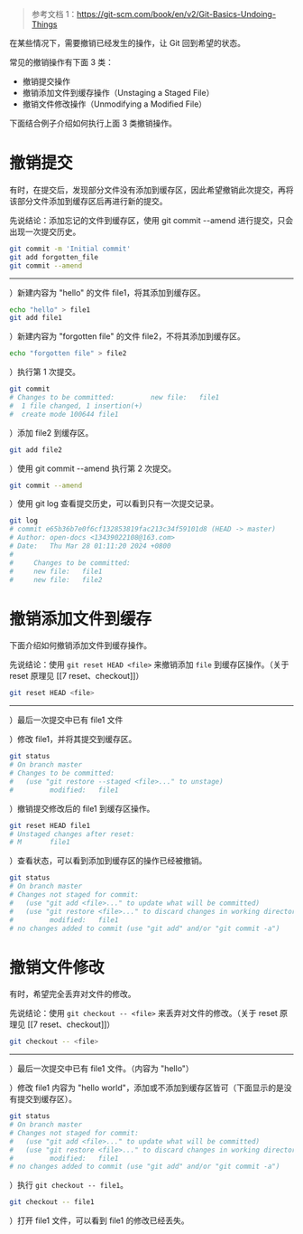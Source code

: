 
>参考文档 1：https://git-scm.com/book/en/v2/Git-Basics-Undoing-Things

在某些情况下，需要撤销已经发生的操作，让 Git 回到希望的状态。

常见的撤销操作有下面 3 类：
- 撤销提交操作
- 撤销添加文件到缓存操作（Unstaging a Staged File）
- 撤销文件修改操作（Unmodifying a Modified File）

下面结合例子介绍如何执行上面 3 类撤销操作。


# 撤销提交

有时，在提交后，发现部分文件没有添加到缓存区，因此希望撤销此次提交，再将该部分文件添加到缓存区后再进行新的提交。

先说结论：添加忘记的文件到缓存区，使用 git commit --amend 进行提交，只会出现一次提交历史。
```bash
git commit -m 'Initial commit'
git add forgotten_file
git commit --amend
```

---
）新建内容为 "hello" 的文件 file1，将其添加到缓存区。
```bash
echo "hello" > file1
git add file1
```
）新建内容为 "forgotten file" 的文件 file2，不将其添加到缓存区。
```bash
echo "forgotten file" > file2
```
）执行第 1 次提交。
```bash
git commit
# Changes to be committed:         new file:   file1
#  1 file changed, 1 insertion(+)
#  create mode 100644 file1
```
）添加 file2 到缓存区。
```bash
git add file2
```
）使用 git commit --amend 执行第 2 次提交。
```bash
git commit --amend
```
）使用 git log 查看提交历史，可以看到只有一次提交记录。
```bash
git log
# commit e65b36b7e0f6cf132853819fac213c34f59101d8 (HEAD -> master)
# Author: open-docs <13439022108@163.com>
# Date:   Thu Mar 28 01:11:20 2024 +0800
# 
#     Changes to be committed:
#     new file:   file1
#     new file:   file2
```

# 撤销添加文件到缓存

下面介绍如何撤销添加文件到缓存操作。

先说结论：使用 `git reset HEAD <file>` 来撤销添加 `file` 到缓存区操作。（关于 reset 原理见 [[7 reset、checkout]]）
```bash
git reset HEAD <file>
```

---
）最后一次提交中已有 file1 文件

）修改 file1，并将其提交到缓存区。
```bash
git status
# On branch master
# Changes to be committed:
#   (use "git restore --staged <file>..." to unstage)
#         modified:   file1
```
）撤销提交修改后的 file1 到缓存区操作。
```bash
git reset HEAD file1
# Unstaged changes after reset:
# M       file1
```
）查看状态，可以看到添加到缓存区的操作已经被撤销。
```bash
git status
# On branch master
# Changes not staged for commit:
#   (use "git add <file>..." to update what will be committed)
#   (use "git restore <file>..." to discard changes in working directory)
#         modified:   file1
# no changes added to commit (use "git add" and/or "git commit -a")
```

# 撤销文件修改

有时，希望完全丢弃对文件的修改。

先说结论：使用 `git checkout -- <file>` 来丢弃对文件的修改。（关于 reset 原理见 [[7 reset、checkout]]）
```bash
git checkout -- <file>
```

---
）最后一次提交中已有 file1 文件。（内容为 "hello"）

）修改 file1 内容为 "hello world"，添加或不添加到缓存区皆可（下面显示的是没有提交到缓存区）。
```bash
git status
# On branch master
# Changes not staged for commit:
#   (use "git add <file>..." to update what will be committed)
#   (use "git restore <file>..." to discard changes in working directory)
#         modified:   file1
# no changes added to commit (use "git add" and/or "git commit -a")
```
）执行 `git checkout -- file1`。
```bash
git checkout -- file1
```
）打开 file1 文件，可以看到 file1 的修改已经丢失。


